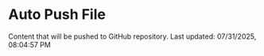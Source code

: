 # Auto Push File

Content that will be pushed to GitHub repository.
Last updated: 07/31/2025, 08:04:57 PM